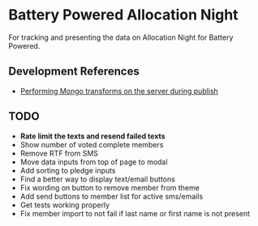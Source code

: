# Battery Powered Allocation Night

For tracking and presenting the data on Allocation Night for Battery Powered.

## Development References

- [Performing Mongo transforms on the server during publish](https://stackoverflow.com/questions/18093560/meteor-collection-transform-is-it-done-on-the-server-or-on-the-client-or-it-de/28389143)

## TODO

- **Rate limit the texts and resend failed texts**
- Show number of voted complete members
- Remove RTF from SMS
- Move data inputs from top of page to modal
- Add sorting to pledge inputs
- Find a better way to display text/email buttons
- Fix wording on button to remove member from theme
- Add send buttons to member list for active sms/emails
- Get tests working properly
- Fix member import to not fail if last name or first name is not present
